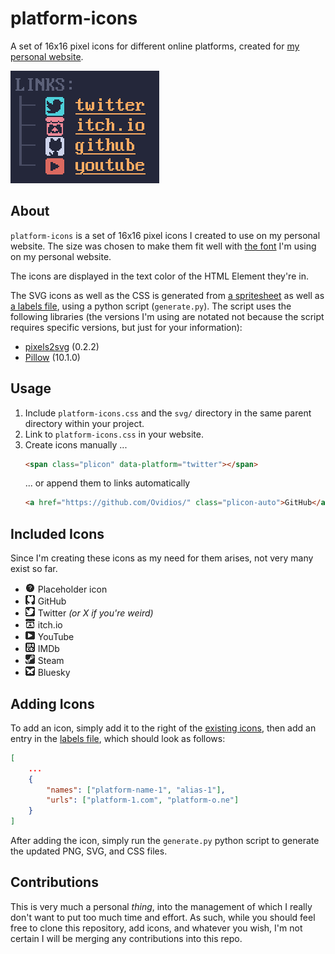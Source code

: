 # platform-icons
A set of 16x16 pixel icons for different online platforms, created for [my personal website](https://jrmh.me).

![](images/links.png)

## About
`platform-icons` is a set of 16x16 pixel icons I created to use on my personal website. The size was chosen to make them fit well with [the font](https://int10h.org/oldschool-pc-fonts/fontlist/font?ibm_vga_8x16) I'm using on my personal website.

The icons are displayed in the text color of the HTML Element they're in.

The SVG icons as well as the CSS is generated from [a spritesheet](icons.png) as well as [a labels file](labels.json), using a python script (`generate.py`). The script uses the following libraries (the versions I'm using are notated not because the script requires specific versions, but just for your information):
- [pixels2svg](https://pypi.org/project/pixels2svg/) (0.2.2)
- [Pillow](https://pypi.org/project/pillow/) (10.1.0)

## Usage
1. Include `platform-icons.css` and the `svg/` directory in the same parent directory within your project.
2. Link to `platform-icons.css` in your website.
3. Create icons manually ...
    ```html
    <span class="plicon" data-platform="twitter"></span>
    ```
    ... or append them to links automatically
    ```html
    <a href="https://github.com/Ovidios/" class="plicon-auto">GitHub</a>
    ```

## Included Icons
Since I'm creating these icons as my need for them arises, not very many exist so far.
- ![](png/placeholder.png) Placeholder icon
- ![](png/github.png) GitHub
- ![](png/twitter.png) Twitter *(or X if you're weird)*
- ![](png/itch.io.png) itch.io
- ![](png/youtube.png) YouTube
- ![](png/imdb.png) IMDb
- ![](png/steam.png) Steam
- ![](png/bluesky.png) Bluesky

## Adding Icons
To add an icon, simply add it to the right of the [existing icons](icons.png), then add an entry in the [labels file](labels.json), which should look as follows:
```json
[
    ...
    {
        "names": ["platform-name-1", "alias-1"],
        "urls": ["platform-1.com", "platform-o.ne"]
    }
]
```

After adding the icon, simply run the `generate.py` python script to generate the updated PNG, SVG, and CSS files.

## Contributions
This is very much a personal *thing*, into the management of which I really don't want to put too much time and effort. As such, while you should feel free to clone this repository, add icons, and whatever you wish, I'm not certain I will be merging any contributions into this repo.